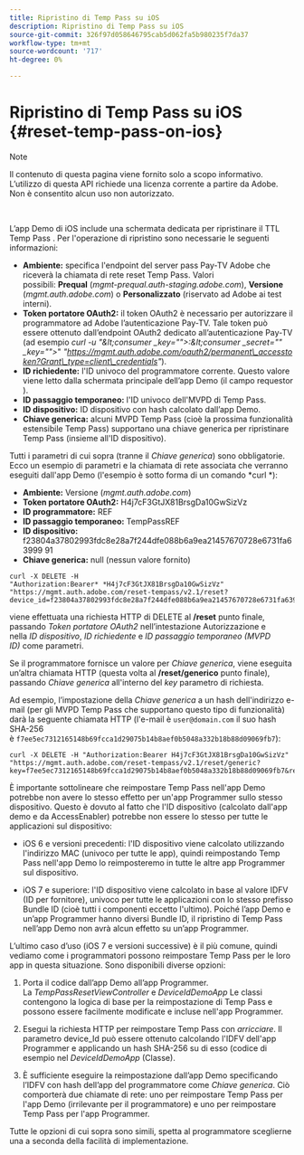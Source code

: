 ```yaml
---
title: Ripristino di Temp Pass su iOS
description: Ripristino di Temp Pass su iOS
source-git-commit: 326f97d058646795cab5d062fa5b980235f7da37
workflow-type: tm+mt
source-wordcount: '717'
ht-degree: 0%

---
```



# Ripristino di Temp Pass su iOS {#reset-temp-pass-on-ios}

>[!NOTE]
>
>Il contenuto di questa pagina viene fornito solo a scopo informativo. L’utilizzo di questa API richiede una licenza corrente a partire da Adobe. Non è consentito alcun uso non autorizzato.

</br>

L’app Demo di iOS include una schermata dedicata per ripristinare il TTL Temp Pass . Per l&#39;operazione di ripristino sono necessarie le seguenti informazioni:

- **Ambiente:** specifica l&#39;endpoint del server pass Pay-TV Adobe che riceverà la chiamata di rete reset Temp Pass. Valori possibili: **Prequal** (*mgmt-prequal.auth-staging.adobe.com*), **Versione** (*mgmt.auth.adobe.com*) o **Personalizzato** (riservato ad Adobe ai test interni).
- **Token portatore OAuth2:** il token OAuth2 è necessario per autorizzare il programmatore ad Adobe l’autenticazione Pay-TV. Tale token può essere ottenuto dall’endpoint OAuth2 dedicato all’autenticazione Pay-TV (ad esempio *curl -u &quot;\&lt;consumer _key=&quot;&quot;>:\&lt;consumer _secret=&quot;&quot; _key=&quot;&quot;>*&quot; *&quot;https://mgmt.auth.adobe.com/oauth2/permanent\_accesstoken?Grant\_type=client\_credentials&quot;*).
- **ID richiedente:** l&#39;ID univoco del programmatore corrente. Questo valore viene letto dalla schermata principale dell’app Demo (il campo requestor ).
- **ID passaggio temporaneo:** l&#39;ID univoco dell&#39;MVPD di Temp Pass.
- **ID dispositivo:** ID dispositivo con hash calcolato dall’app Demo.
- **Chiave generica:** alcuni MVPD Temp Pass (cioè la prossima funzionalità estensibile Temp Pass) supportano una chiave generica per ripristinare Temp Pass (insieme all&#39;ID dispositivo).

Tutti i parametri di cui sopra (tranne il *Chiave generica*) sono obbligatorie. Ecco un esempio di parametri e la chiamata di rete associata che verranno eseguiti dall&#39;app Demo (l&#39;esempio è sotto forma di un comando *curl *):

- **Ambiente:** Versione (*mgmt.auth.adobe.com*)
- **Token portatore OAuth2:** H4j7cF3GtJX81BrsgDa10GwSizVz
- **ID programmatore:** REF
- **ID passaggio temporaneo:** TempPassREF
- **ID dispositivo:** f23804a37802993fdc8e28a7f244dfe088b6a9ea21457670728e6731fa63999 91 
- **Chiave generica:** null (nessun valore fornito)

```curl
curl -X DELETE -H "Authorization:Bearer* *H4j7cF3GtJX81BrsgDa10GwSizVz" "https://mgmt.auth.adobe.com/reset-tempass/v2.1/reset?device_id=f23804a37802993fdc8e28a7f244dfe088b6a9ea21457670728e6731fa639991&requestor_id=REF&mvpd_id=TempPassREF"
```

viene effettuata una richiesta HTTP di DELETE al **/reset** punto finale, passando *Token portatore OAuth2* nell’intestazione Autorizzazione e nella *ID dispositivo*, *ID richiedente* e *ID passaggio temporaneo (MVPD ID)* come parametri.

Se il programmatore fornisce un valore per *Chiave generica*, viene eseguita un’altra chiamata HTTP (questa volta al **/reset/generico** punto finale), passando *Chiave generica* all&#39;interno del *key* parametro di richiesta.

Ad esempio, l’impostazione della *Chiave generica* a un hash dell&#39;indirizzo e-mail (per gli MVPD Temp Pass che supportano questo tipo di funzionalità) darà la seguente chiamata HTTP (l&#39;e-mail è `user@domain.com` il suo hash SHA-256 è `f7ee5ec7312165148b69fcca1d29075b14b8aef0b5048a332b18b88d09069fb7`):

```curl
curl -X DELETE -H "Authorization:Bearer H4j7cF3GtJX81BrsgDa10GwSizVz"
"https://mgmt.auth.adobe.com/reset-tempass/v2.1/reset/generic?key=f7ee5ec7312165148b69fcca1d29075b14b8aef0b5048a332b18b88d09069fb7&requestor_id=REF&mvpd_id=TempPassREF"
```

È importante sottolineare che reimpostare Temp Pass nell&#39;app Demo potrebbe non avere lo stesso effetto per un&#39;app Programmer sullo stesso dispositivo. Questo è dovuto al fatto che l&#39;ID dispositivo (calcolato dall&#39;app demo e da AccessEnabler) potrebbe non essere lo stesso per tutte le applicazioni sul dispositivo:

- iOS 6 e versioni precedenti: l&#39;ID dispositivo viene calcolato utilizzando l&#39;indirizzo MAC (univoco per tutte le app), quindi reimpostando Temp Pass nell&#39;app Demo lo reimposteremo in tutte le altre app Programmer sul dispositivo.

- iOS 7 e superiore: l&#39;ID dispositivo viene calcolato in base al valore IDFV (ID per fornitore), univoco per tutte le applicazioni con lo stesso prefisso Bundle ID (cioè tutti i componenti eccetto l&#39;ultimo). Poiché l’app Demo e un’app Programmer hanno diversi Bundle ID, il ripristino di Temp Pass nell’app Demo non avrà alcun effetto su un’app Programmer.

L’ultimo caso d’uso (iOS 7 e versioni successive) è il più comune, quindi vediamo come i programmatori possono reimpostare Temp Pass per le loro app in questa situazione. Sono disponibili diverse opzioni:

1. Porta il codice dall’app Demo all’app Programmer. La *TempPassResetViewController* e *DeviceIdDemoApp* Le classi contengono la logica di base per la reimpostazione di Temp Pass e possono essere facilmente modificate e incluse nell&#39;app Programmer.

1. Esegui la richiesta HTTP per reimpostare Temp Pass con *arricciare*. Il parametro device\_Id può essere ottenuto calcolando l&#39;IDFV dell&#39;app Programmer e applicando un hash SHA-256 su di esso (codice di esempio nel *DeviceIdDemoApp* (Classe).

1. È sufficiente eseguire la reimpostazione dall’app Demo specificando l’IDFV con hash dell’app del programmatore come *Chiave generica*. Ciò comporterà due chiamate di rete: uno per reimpostare Temp Pass per l&#39;app Demo (irrilevante per il programmatore) e uno per reimpostare Temp Pass per l&#39;app Programmer.

Tutte le opzioni di cui sopra sono simili, spetta al programmatore sceglierne una a seconda della facilità di implementazione. 

